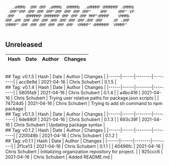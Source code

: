 ```
   .aMMMb  dMP dMP .aMMMb  dMMMMb  .aMMMMP dMMMMMP .dMMMb 
  dMP"VMP dMP dMP dMP"dMP dMP dMP dMP"    dMP     dMP" VP 
 dMP     dMMMMMP dMMMMMP dMP dMP dMP MMP"dMMMP    VMMMb   
dMP.aMP dMP dMP dMP dMP dMP dMP dMP.dMP dMP     dP .dMP   
VMMMP" dMP dMP dMP dMP dMP dMP  VMMMP" dMMMMMP  VMMMP"    
                                                          
```
## Unreleased
| Hash | Date | Author | Changes |
|------|------|--------|---------|
<br>
 ## Tag: v0.1.5
| Hash | Date | Author | Changes |
|------|------|--------|---------|
| acc9e9d | 2021-04-16 | Chris Schubert | 0.1.5 |
<br>
 ## Tag: v0.1.4
| Hash | Date | Author | Changes |
|------|------|--------|---------|
| 5805fa9 | 2021-04-16 | Chris Schubert | 0.1.4 |
| a4bc416 | 2021-04-16 | Chris Schubert | Trying user relative paths for package.json scripts |
| 74724d5 | 2021-04-16 | Chris Schubert | Trying to add sh command to npm package |
<br>
 ## Tag: v0.1.3
| Hash | Date | Author | Changes |
|------|------|--------|---------|
| 6de880f | 2021-04-16 | Chris Schubert | 0.1.3 |
| 693c39f | 2021-04-16 | Chris Schubert | Updating package syntax |
<br>
 ## Tag: v0.1.2
| Hash | Date | Author | Changes |
|------|------|--------|---------|
| 220049b | 2021-04-16 | Chris Schubert | 0.1.2 |
<br>
 ## Tag: v0.1.1
| Hash | Date | Author | Changes |
|------|------|--------|---------|
| 2f1ce13 | 2021-04-16 | Chris Schubert | 0.1.1 |
| 40496fc | 2021-04-16 | Chris Schubert | Initializing organization repository for project. |
| 925ccc6 | 2021-04-16 | Chris Schubert | Added README.md |
